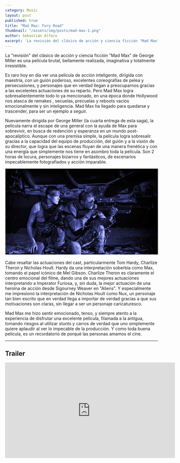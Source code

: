 ```yaml
---
category: Music
layout: post
published: true
title: "Mad Max: Fury Road"
thumbnail: "/assets/img/posts/mad-max-1.png"
author: Sebastián Alfaro
excerpt: 'La revisión del clásico de acción y ciencia ficción "Mad Max" de George Miller'
---
```


La "revisión" del clásico de acción y ciencia ficción "Mad Max" de George Miller es una película brutal, bellamente realizada, imaginativa y totalmente irresistible.

Es raro hoy en día ver una película de acción inteligente, dirigida con maestría, con un guión poderoso, excelentes coreografías de pelea y persecusiones, y personajes que en verdad llegan a preocuparnos gracias a las excelentes actuaciones de su reparto. Pero Mad Max logra sobresalientemente todo lo ya mencionado, en una época donde Hollywood nos atasca de remakes , secuelas, precuelas y reboots vacíos emocionalmente y sin inteligencia. Mad Max ha llegado para quedarse y trascender, para ser un ejemplo a seguir.

Nuevamente dirigida por George Miller (la cuarta entrega de esta saga), la película narra el escape de una general con la ayuda de Max para sobrevivir, en busca de redención y esperanza en un mundo post-apocalíptico. Aunque con una premisa simple, la película logra sobresalir gracias a la capacidad del equipo de producción, del guión y a la visión de su director, que logra que las escenas fluyan de una manera frenética y con una energía que simplemente nos tiene en asombro toda la película. Son 2 horas de locura, personajes bizarros y fantásticos, de escenarios impecablemente fotografiados y acción imparable.

![Mad Max: Fury Road](/assets/img/posts/mad-max-2.png)

Cabe resaltar las actuaciones del cast, particularmente Tom Hardy, Charlize Theron y Nicholas Hoult. Hardy da una interpretación soberbia como Max, tomando el papel icónico de Mel Gibson. Charlize Theron es claramente el centro emocional del filme, dando una de sus mejores actuaciones interpretando a Imperator Furiosa, y, sin duda, la mejor actuación de una heroína de acción desde Sigourney Weaver en "Aliens". Y especialmente me impresionó la interpretación de Nicholas Hoult como Nux, un personaje tan bien escrito que en verdad llega a importar de verdad gracias a que sus motivaciones son claras, sin llegar a ser un personaje caricaturesco.  

Mad Max me hizo sentir emocionado, tenso, y siempre atento a la experiencia de disfrutar una excelente película, filamada a la antigua, tomando riesgos al utilizar stunts y carros de verdad que uno simplemente quiere aplaudir al ver lo impecable de la producción. Y como toda buena película, es un recordatorio de porqué las personas amamos el cine.

<hr>

## Trailer

<iframe width="560" height="315" src="https://www.youtube.com/embed/YWNWi-ZWL3c" frameborder="0" allowfullscreen></iframe>
